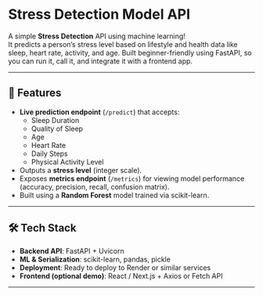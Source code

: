 # Stress Detection Model API

A simple **Stress Detection** API using machine learning!  
It predicts a person’s stress level based on lifestyle and health data like sleep, heart rate, activity, and age. Built beginner-friendly using FastAPI, so you can run it, call it, and integrate it with a frontend app.

---

## 🚀 Features
- **Live prediction endpoint** (`/predict`) that accepts:
  - Sleep Duration
  - Quality of Sleep
  - Age  
  - Heart Rate  
  - Daily Steps  
  - Physical Activity Level  
- Outputs a **stress level** (integer scale).
- Exposes **metrics endpoint** (`/metrics`) for viewing model performance (accuracy, precision, recall, confusion matrix).
- Built using a **Random Forest** model trained via scikit-learn.

---

## 🛠️ Tech Stack
- **Backend API**: FastAPI + Uvicorn  
- **ML & Serialization**: scikit-learn, pandas, pickle  
- **Deployment**: Ready to deploy to Render or similar services  
- **Frontend (optional demo)**: React / Next.js + Axios or Fetch API  

---
